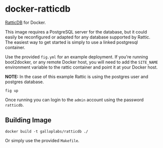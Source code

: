 # docker-ratticdb

[RatticDB](http://rattic.org/) for Docker.

This image requires a PostgreSQL server for the database, but it could easily be reconfigured or adapted for any database supported by Rattic. The easiest way to get started is simply to use a linked postgresql container.

Use the provided `fig.yml` for an example deployment. If you're running boot2docker, or any remote Docker host, you will need to add the `SITE_NAME` environment variable to the rattic container and point it at your Docker host.

**NOTE:** In the case of this example Rattic is using the postgres user and postgres database.

```
fig up
```

Once running you can login to the `admin` account using the password `ratticdb`.

## Building Image

```
docker build -t galloplabs/ratticdb ./
```

Or simply use the provided `Makefile`.

